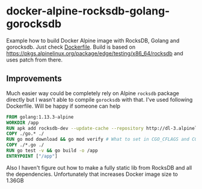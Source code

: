 # docker-alpine-rocksdb-golang-gorocksdb

Example how to build Docker Alpine image with RocksDB, Golang and gorocksdb. Just check [Dockerfile](Dockerfile). Build is based on https://pkgs.alpinelinux.org/package/edge/testing/x86_64/rocksdb and uses patch from there.

## Improvements

Much easier way could be completely rely on Alpine `rocksdb` package directly but I wasn't able to compile `gorocksdb` with that. I've used following Dockerfile. Will be happy if someone can help

```Dockerfile
FROM golang:1.13.3-alpine
WORKDIR /app
RUN apk add rocksdb-dev --update-cache --repository http://dl-3.alpinelinux.org/alpine/edge/testing/
COPY ./go.* ./
RUN go mod download && go mod verify # What to set in CGO_CFLAGS and CGO_LDFLAGS ???
COPY ./*.go ./
RUN go test -v && go build -o /app
ENTRYPOINT ["/app"]
```

Also I haven't figure out how to make a fully static lib from RocksDB and all the dependencies. Unfortunately that increases Docker image size to 1.36GB 
